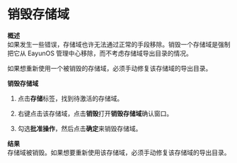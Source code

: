 # 销毁存储域

**概述**<br/>
如果发生一些错误，存储域也许无法通过正常的手段移除。销毁一个存储域是强制把它从
EayunOS 管理中心移除，而不考虑存储域导出目录的情况。

如果想重新使用一个被销毁的存储域，必须手动修复该存储域的导出目录。

**销毁存储域**

1. 点击**存储**标签，找到待激活的存储域。

2. 右键点击该存储域，点击**销毁**打开**销毁存储域**确认窗口。

3. 勾选**批准操作**，然后点击**确定**来销毁存储域。

**结果**<br/>
存储域被销毁。如果想要重新使用该存储域，必须手动修复该存储域的导出目录。
